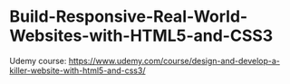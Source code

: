 # Build-Responsive-Real-World-Websites-with-HTML5-and-CSS3
Udemy course: https://www.udemy.com/course/design-and-develop-a-killer-website-with-html5-and-css3/

